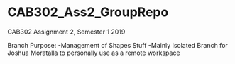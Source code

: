 # CAB302_Ass2_GroupRepo
CAB302 Assignment 2, Semester 1 2019

Branch Purpose:
  -Management of Shapes Stuff
  -Mainly Isolated Branch for Joshua Moratalla to personally use as a remote workspace

